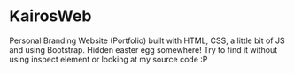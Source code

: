 # KairosWeb
Personal Branding Website (Portfolio) built with HTML, CSS, a little bit of JS and using Bootstrap. Hidden easter egg somewhere! Try to find it without using inspect element or looking at my source code :P
